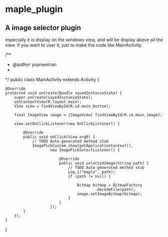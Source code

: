 maple_plugin
============
A image selector plugin
------------
especially it is display on the windows view, and will be display above all the view.
if you want to user it, just to make the code like MainActivity.


/**
 * @author yuanweinan
 * 
 */
public class MainActivity extends Activity {

	@Override
	protected void onCreate(Bundle savedInstanceState) {
		super.onCreate(savedInstanceState);
		setContentView(R.layout.main);
		View view = findViewById(R.id.main_button);

		final ImageView image = (ImageView) findViewById(R.id.main_image);

		view.setOnClickListener(new OnClickListener() {

			@Override
			public void onClick(View arg0) {
				// TODO Auto-generated method stub
				ImagePickCustom.show(getApplicationContext(),
						new ImagePickSelectListener() {

							@Override
							public void selectedImage(String path) {
								// TODO Auto-generated method stub
								Log.i("maple", path);
								if (path != null) {

									Bitmap bitmap = BitmapFactory
											.decodeFile(path);
									image.setImageBitmap(bitmap);
								}
							}
						});
			}
		});
	}
}
